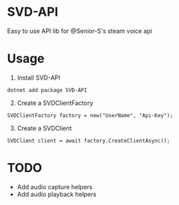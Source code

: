 # SVD-API
 Easy to use API lib for @Senior-S's steam voice api

# Usage
1. Install SVD-API
```
dotnet add package SVD-API
```

2. Create a SVDClientFactory
```
SVDClientFactory factory = new("UserName", "Api-Key");
```

3. Create a SVDClient
```
SVDClient client = await factory.CreateClientAsync();
```

# TODO
- Add audio capture helpers
- Add audio playback helpers
